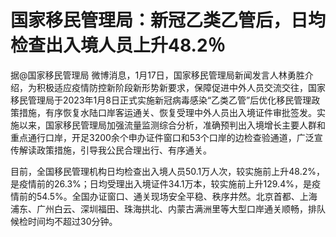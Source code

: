 # 国家移民管理局：新冠乙类乙管后，日均检查出入境人员上升48.2％

据@国家移民管理局
微博消息，1月17日，国家移民管理局新闻发言人林勇胜介绍，为积极适应疫情防控新阶段新形势新要求，保障促进中外人员交流交往，国家移民管理局于2023年1月8日正式实施新冠病毒感染“乙类乙管”后优化移民管理政策措施，有序恢复水陆口岸客运通关、恢复受理中外人员出入境证件审批签发。实施以来，国家移民管理局加强流量监测综合分析，准确预判出入境增长主要人群和重点通行口岸，开足3200余个申办证件窗口和53个口岸的边检查验通道，广泛宣传解读政策措施，引导我公民合理出行、有序通关。

目前，全国移民管理机构日均检查出入境人员50.1万人次，较实施前上升48.2%，是疫情前的26.3%；日均受理出入境证件34.1万本，较实施前上升129.4%，是疫情前的54.5%。全国办证窗口、通关现场安全平稳、秩序井然。北京首都、上海浦东、广州白云、深圳福田、珠海拱北、内蒙古满洲里等大型口岸通关顺畅，排队候检时间均不超过30分钟。

